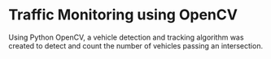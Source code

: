# Traffic Monitoring using OpenCV

Using Python OpenCV, a vehicle detection and tracking algorithm was created to detect and count the number of vehicles passing an intersection.

